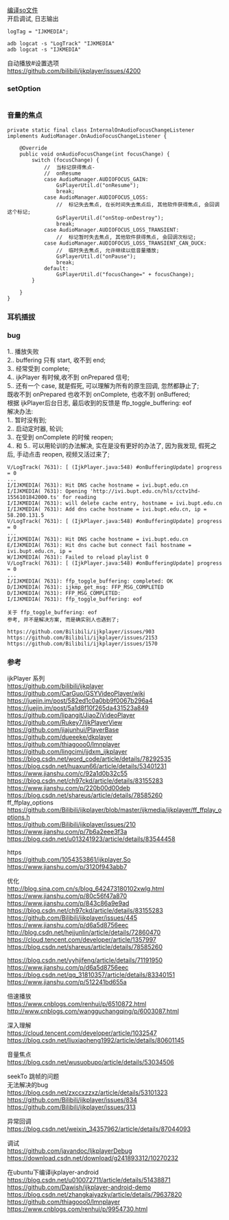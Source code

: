 [编译so文件](library/ijk_compile_so.md)   
开启调试, 日志输出  
```
logTag = "IJKMEDIA";  

adb logcat -s "LogTrack" "IJKMEDIA"
adb logcat -s "IJKMEDIA"

```
自动播放#设置选项  
https://github.com/bilibili/ijkplayer/issues/4200  

### setOption  
```

```
### 音量的焦点  
```
private static final class InternalOnAudioFocusChangeListener implements AudioManager.OnAudioFocusChangeListener {

    @Override
    public void onAudioFocusChange(int focusChange) {
        switch (focusChange) {
            //  当标记获得焦点-
            //  onResume
            case AudioManager.AUDIOFOCUS_GAIN:
                GsPlayerUtil.d("onResume");
                break;
            case AudioManager.AUDIOFOCUS_LOSS:
                //  标记失去焦点, 在长时间失去焦点后, 其他软件获得焦点, 会回调这个标记;
                GsPlayerUtil.d("onStop-onDestroy");
                break;
            case AudioManager.AUDIOFOCUS_LOSS_TRANSIENT:
                //  标记暂时失去焦点, 其他软件获得焦点, 会回调次标记;
            case AudioManager.AUDIOFOCUS_LOSS_TRANSIENT_CAN_DUCK:
                //  临时失去焦点, 允许继续以低音量播放;
                GsPlayerUtil.d("onPause");
                break;
            default:
                GsPlayerUtil.d("focusChange=" + focusChange);
        }

    }
}
```

### 耳机插拔  


### bug  
1.. 播放失败  
2.. buffering 只有 start, 收不到 end;  
3.. 经常受到 complete;  
4.. ijkPlayer 有时候,收不到 onPrepared 信号;  
5.. 还有一个 case, 就是假死, 可以理解为所有的原生回调, 忽然都静止了;  
      既收不到 onPrepared 也收不到 onComplete, 也收不到 onBuffered;  
      根据 ijkPlayer后台日志, 最后收到的反馈是 ffp_toggle_buffering: eof        
解决办法:  
1.. 暂时没有到;  
2.. 启动定时器, 轮训;  
3.. 在受到 onComplete 的时候 reopen;  
4.. 和 5.. 可以用轮训的办法解决, 实在是没有更好的办法了, 因为我发现, 假死之后, 手动点击 reopen, 视频又活过来了;  
```
V/LogTrack( 7631): [ (IjkPlayer.java:548) #onBufferingUpdate] progress = 0
...
I/IJKMEDIA( 7631): Hit DNS cache hostname = ivi.bupt.edu.cn
I/IJKMEDIA( 7631): Opening 'http://ivi.bupt.edu.cn/hls/cctv1hd-1556101842000.ts' for reading
I/IJKMEDIA( 7631): will delete cache entry, hostname = ivi.bupt.edu.cn
I/IJKMEDIA( 7631): Add dns cache hostname = ivi.bupt.edu.cn, ip = 58.200.131.5
V/LogTrack( 7631): [ (IjkPlayer.java:548) #onBufferingUpdate] progress = 0
...
I/IJKMEDIA( 7631): Hit DNS cache hostname = ivi.bupt.edu.cn
E/IJKMEDIA( 7631): Hit dns cache but connect fail hostname = ivi.bupt.edu.cn, ip =
W/IJKMEDIA( 7631): Failed to reload playlist 0
V/LogTrack( 7631): [ (IjkPlayer.java:548) #onBufferingUpdate] progress = 0
...
I/IJKMEDIA( 7631): ffp_toggle_buffering: completed: OK
D/IJKMEDIA( 7631): ijkmp_get_msg: FFP_MSG_COMPLETED
D/IJKMEDIA( 7631): FFP_MSG_COMPLETED:
I/IJKMEDIA( 7631): ffp_toggle_buffering: eof

关于 ffp_toggle_buffering: eof
参考, 并不是解决方案, 而是确实别人也遇到了;   
 
https://github.com/Bilibili/ijkplayer/issues/903  
https://github.com/Bilibili/ijkplayer/issues/2153   
https://github.com/Bilibili/ijkplayer/issues/1570  
```
### 参考  

ijkPlayer 系列  
https://github.com/bilibili/ijkplayer  
https://github.com/CarGuo/GSYVideoPlayer/wiki  
https://juejin.im/post/582ed1c0a0bb9f0067b296a4  
https://juejin.im/post/5a1d8f10f265da431523a849  
https://github.com/lipangit/JiaoZiVideoPlayer  
https://github.com/Rukey7/IjkPlayerView  
https://github.com/jiajunhui/PlayerBase  
https://github.com/dueeeke/dkplayer  
https://github.com/thiagooo0/lmnplayer  
https://github.com/lingcimi/jjdxm_ijkplayer  
https://blog.csdn.net/word_code/article/details/78292535  
https://blog.csdn.net/huaxun66/article/details/53401231  
https://www.jianshu.com/c/92a1d0b32c55  
https://blog.csdn.net/ch97ckd/article/details/83155283  
https://www.jianshu.com/p/220b00d00deb  
https://blog.csdn.net/shareus/article/details/78585260  
ff_ffplay_options  
https://github.com/Bilibili/ijkplayer/blob/master/ijkmedia/ijkplayer/ff_ffplay_options.h  
https://github.com/Bilibili/ijkplayer/issues/210  
https://www.jianshu.com/p/7b6a2eee3f3a  
https://blog.csdn.net/u013241923/article/details/83544458  

https  
https://github.com/1054353861/ijkplayer.So  
https://www.jianshu.com/p/3120f943abb7  


优化  
http://blog.sina.com.cn/s/blog_642473180102xwlg.html  
https://www.jianshu.com/p/80c56f47a870  
https://www.jianshu.com/p/843c86a9e9ad  
https://blog.csdn.net/ch97ckd/article/details/83155283  
https://github.com/Bilibili/ijkplayer/issues/445  
https://www.jianshu.com/p/d6a5d8756eec  
http://blog.csdn.net/hejjunlin/article/details/72860470
https://cloud.tencent.com/developer/article/1357997  
https://blog.csdn.net/shareus/article/details/78585260  

https://blog.csdn.net/yyhjifeng/article/details/71191950  
https://www.jianshu.com/p/d6a5d8756eec  
https://blog.csdn.net/qq_31810357/article/details/83340151  
https://www.jianshu.com/p/512241bd655a  

倍速播放  
https://www.cnblogs.com/renhui/p/6510872.html  
http://www.cnblogs.com/wangguchangqing/p/6003087.html  

深入理解  
https://cloud.tencent.com/developer/article/1032547  
https://blog.csdn.net/liuxiaoheng1992/article/details/80601145  

音量焦点  
https://blog.csdn.net/wusuobupo/article/details/53034506  

seekTo 跳帧的问题  
无法解决的bug  
https://blog.csdn.net/zxccxzzxz/article/details/53101323  
https://github.com/Bilibili/ijkplayer/issues/834  
https://github.com/Bilibili/ijkplayer/issues/313  

异常回调  
https://blog.csdn.net/weixin_34357962/article/details/87044093  

调试  
https://github.com/javandoc/IjkplayerDebug  
https://download.csdn.net/download/g241893312/10270232  

在ubuntu下编译ijkplayer-android  
https://blog.csdn.net/u010072711/article/details/51438871  
https://github.com/Dawish/ijkplayer-android-demo  
https://blog.csdn.net/zhangkaiyazky/article/details/79637820  
https://github.com/thiagooo0/lmnplayer  
https://www.cnblogs.com/renhui/p/9954730.html  

